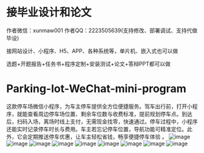 # 接毕业设计和论文
作者微信：xunmaw001  作者QQ：2223505639(支持修改、部署调试、支持代做毕设)

接网站设计、小程序、H5、APP、各种系统等，单片机、嵌入式也可以做

选题+开题报告+任务书+程序定制+安装测试+论文+答辩PPT都可以做
# Parking-lot-WeChat-mini-program
这款停车场微信小程序，为车主停车提供全方位便捷服务。驾车出行前，打开小程序，就能查看周边停车场位置、剩余车位数与收费标准，提前规划停车点。到达后，扫码入场，离场时线上支付，无需现金找零，快速通过。停车过程中，小程序还能实时记录停车时长与费用。车主若忘记停车位置，导航功能可精准定位。此外，它会定期推送停车优惠，让车主轻松省钱，畅享便捷停车体验 。
![image](https://github.com/user-attachments/assets/1e2b6e7a-6bae-437e-9c79-2321fb324e73)
![image](https://github.com/user-attachments/assets/bfc7cb72-58df-41ae-9aca-25181b7289ad)
![image](https://github.com/user-attachments/assets/2dd81cb6-1c45-4925-b41d-06e8f7211ec8)
![image](https://github.com/user-attachments/assets/390cfec1-52d6-48a7-8716-b523660d021b)
![image](https://github.com/user-attachments/assets/68b58cc1-a6c5-4345-b274-5b7241fcd9fd)
![image](https://github.com/user-attachments/assets/e12799c6-ed81-4c26-9d64-e7496f678f1f)
![image](https://github.com/user-attachments/assets/bde41ed2-63b5-44f1-9165-c4077d271452)
![image](https://github.com/user-attachments/assets/cba7075e-739f-4950-b53a-35c7098e828d)
![image](https://github.com/user-attachments/assets/ed3b240b-5fea-4cc2-8d33-171ead655e2d)
